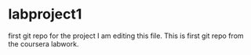 # labproject1
first git repo for the project 
I am editing this file. This is first git repo from the coursera labwork.
